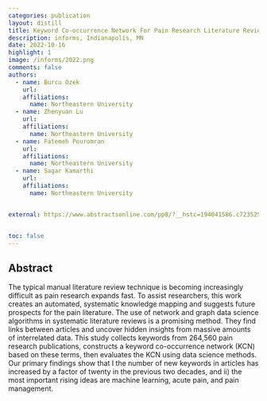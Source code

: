 ```yaml
---
categories: publication
layout: distill
title: Keyword Co-occurrence Network For Pain Research Literature Review
description: informs, Indianapolis, MN
date: 2022-10-16
highlight: 1
image: /informs/2022.png
comments: false
authors:
  - name: Burcu Ozek
    url:
    affiliations:
      name: Northeastern University
  - name: Zhenyuan Lu
    url:
    affiliations:
      name: Northeastern University
  - name: Fatemeh Pouromran
    url:
    affiliations:
      name: Northeastern University
  - name: Sagar Kamarthi
    url:
    affiliations:
      name: Northeastern University


external: https://www.abstractsonline.com/pp8/?__hstc=194041586.c723525928a81bf032515185c4643e37.1650997648314.1663680015875.1663682721064.48&__hssc=194041586.5.1663682721064&__hsfp=3500831946&hsCtaTracking=025ee829-9db5-4f89-95dc-637573ec15db%7Cea016d7d-8b17-4156-8c3b-c1c801f2ba1f#!/10693/presentation/7640


toc: false
---
```


## Abstract

The typical manual literature review technique is becoming increasingly difficult as pain research expands fast. To assist researchers, this work creates an automated, systematic knowledge mapping and suggests future prospects for the pain literature. The use of network and graph data science algorithms in systematic literature reviews is a promising method. They find links between articles and uncover hidden insights from massive amounts of interrelated data. This study collects keywords from 264,560 pain research publications, constructs a keyword co-occurrence network (KCN) based on these terms, then evaluates the KCN using data science methods. Our primary findings show that I the number of new keywords in articles has increased by a factor of twenty in the previous two decades, and ii) the most important rising ideas are machine learning, acute pain, and pain management.
